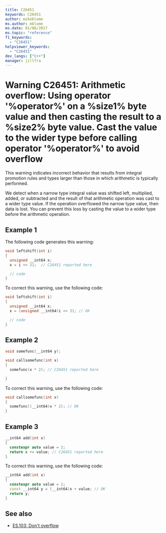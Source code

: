 ```yaml
---
title: C26451
keywords: C26451
author: mikeblome
ms.author: mblome
ms.date: 01/08/2017
ms.topic: "reference"
f1_keywords:
  - "C26451"
helpviewer_keywords:
  - "C26451"
dev_langs: ["C++"]
manager: jillfra
---
```

# Warning C26451: Arithmetic overflow: Using operator '%operator%' on a %size1% byte value and then casting the result to a %size2% byte value. Cast the value to the wider type before calling operator '%operator%' to avoid overflow

This warning indicates incorrect behavior that results from integral promotion rules and types larger than those in which arithmetic is typically performed.

We detect when a narrow type integral value was shifted left, multiplied, added, or subtracted and the result of that arithmetic operation was cast to a wider type value. If the operation overflowed the narrow type value, then data is lost. You can prevent this loss by casting the value to a wider type before the arithmetic operation.

## Example 1
The following code generates this warning:

```cpp
void leftshift(int i)
{
  unsigned __int64 x;
  x = i << 31;  // C26451 reported here

  // code
}
```
To correct this warning, use the following code:

```cpp
void leftshift(int i)
{
  unsigned __int64 x;
  x = (unsigned __int64)i << 31; // OK

  // code
}
```
## Example 2

```cpp
void somefunc(__int64 y);

void callsomefunc(int x)
{
  somefunc(x * 2); // C26451 reported here

}
```

To correct this warning, use the following code:

```cpp
void callsomefunc(int x)
{
  somefunc((__int64)x * 2); // OK
}
```

## Example 3

```cpp
__int64 add(int x)
{
  constexpr auto value = 2;
  return x += value; // C26451 reported here
}
```

To correct this warning, use the following code:

```cpp
__int64 add(int x)
{
  constexpr auto value = 2;
  const __int64 y = (__int64)x + value; // OK
  return y;
}
```

## See also

- [ES.103: Don't overflow](https://github.com/isocpp/CppCoreGuidelines/blob/master/CppCoreGuidelines.md#Res-overflow)
